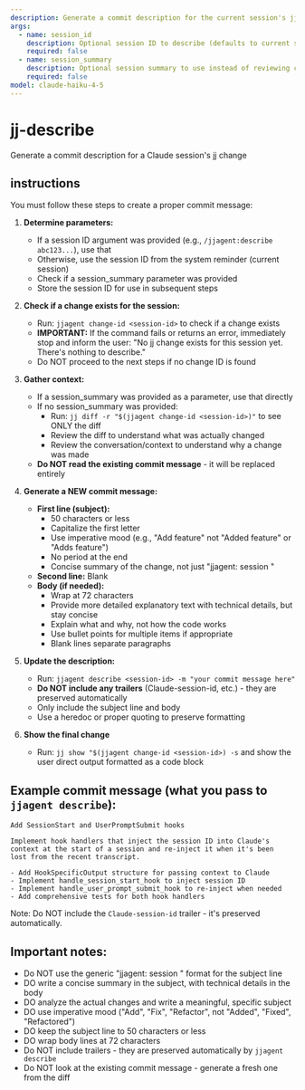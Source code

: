 ```yaml
---
description: Generate a commit description for the current session's jj change
args:
  - name: session_id
    description: Optional session ID to describe (defaults to current session)
    required: false
  - name: session_summary
    description: Optional session summary to use instead of reviewing context
    required: false
model: claude-haiku-4-5
---
```


# jj-describe

Generate a commit description for a Claude session's jj change

## instructions

You must follow these steps to create a proper commit message:

1. **Determine parameters:**
   - If a session ID argument was provided (e.g., `/jjagent:describe abc123...`), use that
   - Otherwise, use the session ID from the system reminder (current session)
   - Check if a session_summary parameter was provided
   - Store the session ID for use in subsequent steps

2. **Check if a change exists for the session:**
   - Run: `jjagent change-id <session-id>` to check if a change exists
   - **IMPORTANT:** If the command fails or returns an error, immediately stop and inform the user:
     "No jj change exists for this session yet. There's nothing to describe."
   - Do NOT proceed to the next steps if no change ID is found

3. **Gather context:**
   - If a session_summary was provided as a parameter, use that directly
   - If no session_summary was provided:
     - Run: `jj diff -r "$(jjagent change-id <session-id>)"` to see ONLY the diff
     - Review the diff to understand what was actually changed
     - Review the conversation/context to understand why a change was made
   - **Do NOT read the existing commit message** - it will be replaced entirely

4. **Generate a NEW commit message:**
   - **First line (subject):**
     - 50 characters or less
     - Capitalize the first letter
     - Use imperative mood (e.g., "Add feature" not "Added feature" or "Adds feature")
     - No period at the end
     - Concise summary of the change, not just "jjagent: session <id>"
   - **Second line:** Blank
   - **Body (if needed):**
     - Wrap at 72 characters
     - Provide more detailed explanatory text with technical details, but stay concise
     - Explain what and why, not how the code works
     - Use bullet points for multiple items if appropriate
     - Blank lines separate paragraphs

5. **Update the description:**
   - Run: `jjagent describe <session-id> -m "your commit message here"`
   - **Do NOT include any trailers** (Claude-session-id, etc.) - they are preserved automatically
   - Only include the subject line and body
   - Use a heredoc or proper quoting to preserve formatting

6. **Show the final change**
   - Run: `jj show "$(jjagent change-id <session-id>) -s` and show the user direct output formatted as a code block

## Example commit message (what you pass to `jjagent describe`):

```
Add SessionStart and UserPromptSubmit hooks

Implement hook handlers that inject the session ID into Claude's
context at the start of a session and re-inject it when it's been
lost from the recent transcript.

- Add HookSpecificOutput structure for passing context to Claude
- Implement handle_session_start_hook to inject session ID
- Implement handle_user_prompt_submit_hook to re-inject when needed
- Add comprehensive tests for both hook handlers
```

Note: Do NOT include the `Claude-session-id` trailer - it's preserved automatically.

## Important notes:

- Do NOT use the generic "jjagent: session <id>" format for the subject line
- DO write a concise summary in the subject, with technical details in the body
- DO analyze the actual changes and write a meaningful, specific subject
- DO use imperative mood ("Add", "Fix", "Refactor", not "Added", "Fixed", "Refactored")
- DO keep the subject line to 50 characters or less
- DO wrap body lines at 72 characters
- Do NOT include trailers - they are preserved automatically by `jjagent describe`
- Do NOT look at the existing commit message - generate a fresh one from the diff

